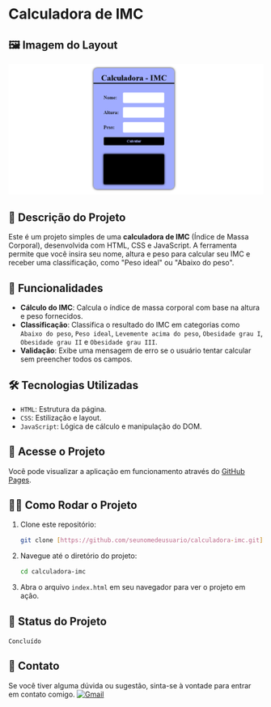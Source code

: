 # Calculadora de IMC
## 🖼️ Imagem do Layout

![Imagem do Layout](calc.png)

## 📝 Descrição do Projeto

Este é um projeto simples de uma **calculadora de IMC** (Índice de Massa Corporal), desenvolvida com HTML, CSS e JavaScript. A ferramenta permite que você insira seu nome, altura e peso para calcular seu IMC e receber uma classificação, como "Peso ideal" ou "Abaixo do peso".

## 🚀 Funcionalidades

-   **Cálculo do IMC**: Calcula o índice de massa corporal com base na altura e peso fornecidos.
-   **Classificação**: Classifica o resultado do IMC em categorias como `Abaixo do peso`, `Peso ideal`, `Levemente acima do peso`, `Obesidade grau I`, `Obesidade grau II` e `Obesidade grau III`.
-   **Validação**: Exibe uma mensagem de erro se o usuário tentar calcular sem preencher todos os campos.

## 🛠️ Tecnologias Utilizadas

-   `HTML`: Estrutura da página.
-   `CSS`: Estilização e layout.
-   `JavaScript`: Lógica de cálculo e manipulação do DOM.

## 🔗 Acesse o Projeto

Você pode visualizar a aplicação em funcionamento através do [GitHub Pages](https://seunomedeusuario.github.io/calculadora-imc/).

## 👨‍💻 Como Rodar o Projeto

1.  Clone este repositório:
    ```bash
    git clone [https://github.com/seunomedeusuario/calculadora-imc.git](https://github.com/seunomedeusuario/calculadora-imc.git)
    ```
2.  Navegue até o diretório do projeto:
    ```bash
    cd calculadora-imc
    ```
3.  Abra o arquivo `index.html` em seu navegador para ver o projeto em ação.

## 📌 Status do Projeto

`Concluído`

## 📧 Contato

Se você tiver alguma dúvida ou sugestão, sinta-se à vontade para entrar em contato comigo.
[![Gmail](https://img.shields.io/badge/Gmail-D14836?style=for-the-badge&logo=gmail&logoColor=white)](mailto:kamiseara14@gmail.com)

